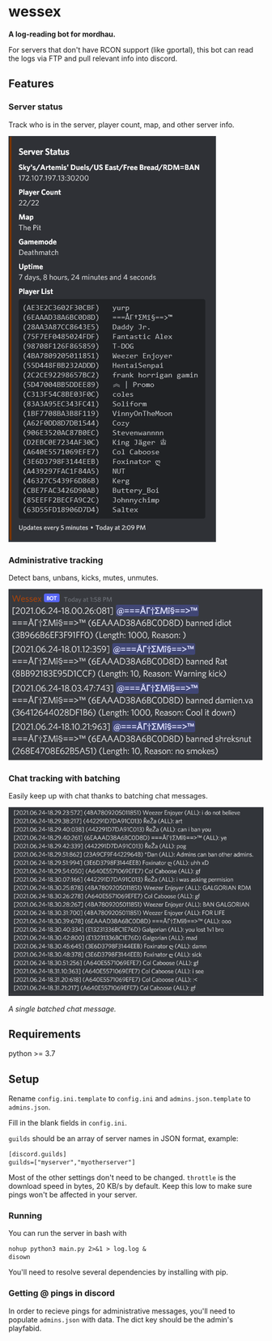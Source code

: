 # wessex
**A log-reading bot for mordhau.**

For servers that don't have RCON support (like gportal), this bot can read the logs via FTP and pull relevant info into discord.

## Features

### Server status

Track who is in the server, player count, map, and other server info.

<img src="assets/serverstatus.png" alt="Server Status" /> 

### Administrative tracking

Detect bans, unbans, kicks, mutes, unmutes.

<img src="assets/bans.png" alt="bans" />

### Chat tracking with batching

Easily keep up with chat thanks to batching chat messages.

<img src="assets/chats.png" alt="chats" />

*A single batched chat message.*

## Requirements

python >= 3.7

## Setup
Rename `config.ini.template` to `config.ini` and `admins.json.template` to `admins.json`.

Fill in the blank fields in `config.ini`.

`guilds` should be an array of server names in JSON format, example:

```
[discord.guilds]
guilds=["myserver","myotherserver"]
```

Most of the other settings don't need to be changed. `throttle` is the download speed in bytes, 20 KB/s by default. Keep this low to make sure pings won't be affected in your server.

### Running

You can run the server in bash with

```
nohup python3 main.py 2>&1 > log.log &
disown
```

You'll need to resolve several dependencies by installing with pip.

### Getting @ pings in discord

In order to recieve pings for administrative messages, you'll need to populate `admins.json` with data. The dict key should be the admin's playfabid.